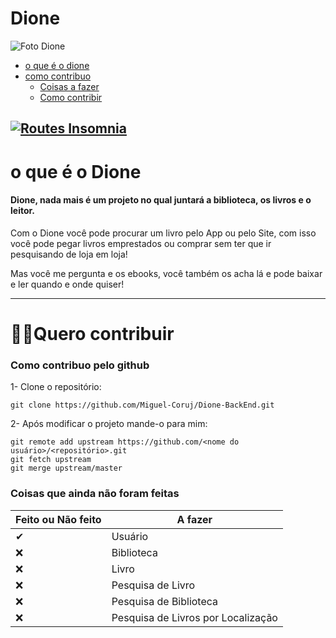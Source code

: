 # Dione
![Foto Dione](https://repository-images.githubusercontent.com/260801840/4402db80-8fd7-11ea-9a2f-b3760b982022)
- [o que é o dione](#o-que-é-o-Dione)
- [como contribuo](#%EF%B8%8Fquero-contribuir)
    - [Coisas a fazer](#coisas-que-ainda-não-foram-feitas)
    - [Como contribir](#como-contribuo-pelo-github)

[![Routes Insomnia](https://insomnia.rest/images/run.svg)](https://insomnia.rest/run/?label=Dione%20API&uri=https%3A%2F%2Fraw.githubusercontent.com%2FMiguel-Coruj%2FDione-BackEnd%2Fmaster%2FRotas-Insomnia.json)
---
# o que é o Dione
#### Dione, nada mais é um projeto no qual juntará a biblioteca, os livros e o leitor.

Com o Dione você pode procurar um livro pelo App ou pelo Site, com isso você pode pegar livros emprestados ou comprar sem ter que ir pesquisando de loja em loja!

Mas você me pergunta e os ebooks, você também os acha lá e pode baixar e ler quando e onde quiser!

---
# 🙋‍♀️Quero contribuir

### Como contribuo pelo github
1- Clone o repositório: 
```
git clone https://github.com/Miguel-Coruj/Dione-BackEnd.git 
```

2- Após modificar o projeto mande-o para mim: 
```
git remote add upstream https://github.com/<nome do usuário>/<repositório>.git
git fetch upstream
git merge upstream/master

```
### Coisas que ainda não foram feitas
| Feito ou Não feito | A fazer |
| ------------------ | ------- |
| ✔ | Usuário |
| ❌ | Biblioteca |
| ❌ | Livro |
| ❌ | Pesquisa de Livro |
| ❌ | Pesquisa de Biblioteca |
| ❌ | Pesquisa de Livros por Localização |